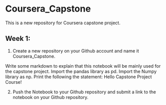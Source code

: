 # Coursera_Capstone
This is a new repository for Coursera capstone project.
## Week 1:
1. Create a new repository on your Github account and name it Coursera_Capstone.

Write some markdown to explain that this notebook will be mainly used for the capstone project.
Import the pandas library as pd.
Import the Numpy library as np.
Print the following the statement: Hello Capstone Project Course!

2. Push the Notebook to your Github repository and submit a link to the notebook on your Github repository.
